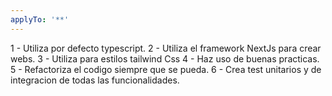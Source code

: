 ```yaml
---
applyTo: '**'
---
```

1 - Utiliza por defecto typescript.
2 - Utiliza el framework NextJs para crear webs.
3 - Utiliza para estilos tailwind Css
4 - Haz uso de buenas practicas.
5 - Refactoriza el codigo siempre que se pueda.
6 - Crea test unitarios y de integracion de todas las funcionalidades.